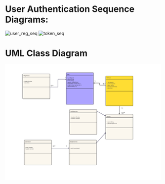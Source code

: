 # User Authentication Sequence Diagrams:

![user_reg_seq](https://github.com/noahgiboney/tworkout/assets/64711651/914f098d-fa18-47d1-af7c-66584a7de2c4)
![token_seq](https://github.com/noahgiboney/tworkout/assets/64711651/45ec6af4-fa5e-4afe-94c1-c6277a8cec0a)

# UML Class Diagram

![token_seq](/public/Tworkout-2.jpg)